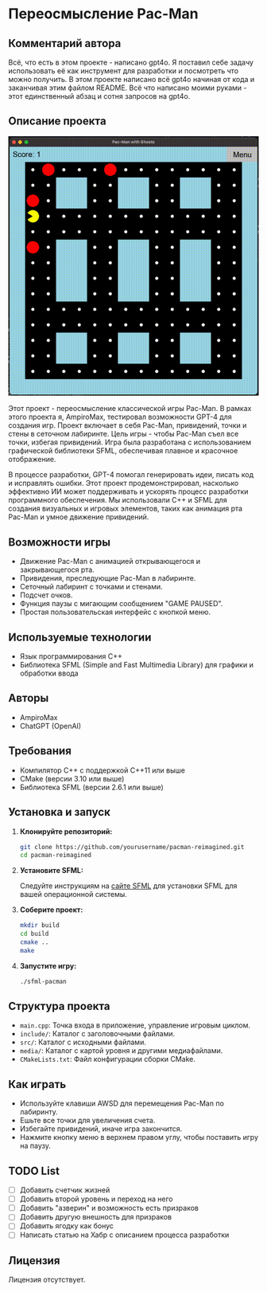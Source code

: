 # Переосмысление Pac-Man

## Комментарий автора

Всё, что есть в этом проекте - написано gpt4o. Я поставил себе задачу использовать её как инструмент для разработки и посмотреть что можно получить. В этом проекте написано всё gpt4o начиная от кода и заканчивая этим файлом README. Всё что написано моими руками - этот единственный абзац и сотня запросов на gpt4o.

## Описание проекта

![demo](repo_media/output.gif)

Этот проект - переосмысление классической игры Pac-Man. В рамках этого проекта я, AmpiroMax, тестировал возможности GPT-4 для создания игр. Проект включает в себя Pac-Man, привидений, точки и стены в сеточном лабиринте. Цель игры - чтобы Pac-Man съел все точки, избегая привидений. Игра была разработана с использованием графической библиотеки SFML, обеспечивая плавное и красочное отображение.

В процессе разработки, GPT-4 помогал генерировать идеи, писать код и исправлять ошибки. Этот проект продемонстрировал, насколько эффективно ИИ может поддерживать и ускорять процесс разработки программного обеспечения. Мы использовали C++ и SFML для создания визуальных и игровых элементов, таких как анимация рта Pac-Man и умное движение привидений.

## Возможности игры

- Движение Pac-Man с анимацией открывающегося и закрывающегося рта.
- Привидения, преследующие Pac-Man в лабиринте.
- Сеточный лабиринт с точками и стенами.
- Подсчет очков.
- Функция паузы с мигающим сообщением "GAME PAUSED".
- Простая пользовательская интерфейс с кнопкой меню.

## Используемые технологии

- Язык программирования C++
- Библиотека SFML (Simple and Fast Multimedia Library) для графики и обработки ввода

## Авторы

- AmpiroMax
- ChatGPT (OpenAI)

## Требования

- Компилятор C++ с поддержкой C++11 или выше
- CMake (версии 3.10 или выше)
- Библиотека SFML (версии 2.6.1 или выше)

## Установка и запуск

1. **Клонируйте репозиторий:**

    ```sh
    git clone https://github.com/yourusername/pacman-reimagined.git
    cd pacman-reimagined
    ```

2. **Установите SFML:**

    Следуйте инструкциям на [сайте SFML](https://www.sfml-dev.org/download.php) для установки SFML для вашей операционной системы.

3. **Соберите проект:**

    ```sh
    mkdir build
    cd build
    cmake ..
    make
    ```

4. **Запустите игру:**

    ```sh
    ./sfml-pacman
    ```

## Структура проекта

- `main.cpp`: Точка входа в приложение, управление игровым циклом.
- `include/`: Каталог с заголовочными файлами.
- `src/`: Каталог с исходными файлами.
- `media/`: Каталог с картой уровня и другими медиафайлами.
- `CMakeLists.txt`: Файл конфигурации сборки CMake.

## Как играть

- Используйте клавиши AWSD для перемещения Pac-Man по лабиринту.
- Ешьте все точки для увеличения счета.
- Избегайте привидений, иначе игра закончится.
- Нажмите кнопку меню в верхнем правом углу, чтобы поставить игру на паузу.

## TODO List

- [ ] Добавить счетчик жизней
- [ ] Добавить второй уровень и переход на него
- [ ] Добавить "азверин" и возможность есть призраков
- [ ] Добавить другую внешность для призраков
- [ ] Добавить ягодку как бонус
- [ ] Написать статью на Хабр с описанием процесса разработки

## Лицензия

Лицензия отсутствует.